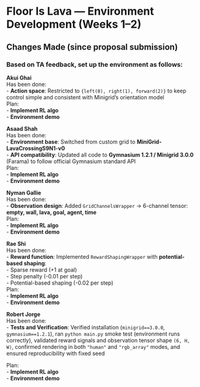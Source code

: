 # Floor Is Lava — Environment Development (Weeks 1–2)

## Changes Made (since proposal submission)

### Based on TA feedback, set up the environment as follows:

**Akui Ghai**<br/>
Has been done:<br/>
    - **Action space**: Restricted to `{left(0), right(1), forward(2)}` to keep control simple and consistent with Minigrid’s orientation model<br/>
Plan:<br/>
    - **Implement RL algo**<br/>
    - **Environment demo**<br/>

**Asaad Shah**<br/>
Has been done:<br/>
    - **Environment base**: Switched from custom grid to **MiniGrid-LavaCrossingS9N1-v0**<br/>
    - **API compatibility**: Updated all code to **Gymnasium 1.2.1 / Minigrid 3.0.0** (Farama) to follow official Gymnasium standard API <br/>
Plan:<br/>
    - **Implement RL algo**<br/>
    - **Environment demo**<br/>

**Nyman Gallie**<br/>
Has been done:<br/>
    - **Observation design**: Added `GridChannelsWrapper` → 6-channel tensor: **empty, wall, lava, goal, agent, time**<br/>
Plan:<br/>
    - **Implement RL algo**<br/>
    - **Environment demo**<br/>

**Rae Shi**<br/>
Has been done:<br/>
    - **Reward function**: Implemented `RewardShapingWrapper` with **potential-based shaping**:<br/>
        - Sparse reward (+1 at goal)<br/>
        - Step penalty (-0.01 per step)<br/>
        - Potential-based shaping (-0.02 per step)<br/>
Plan:<br/>
    - **Implement RL algo**<br/>
    - **Environment demo**<br/>

**Robert Jorge**<br/>
Has been done:<br/>
    - **Tests and Verification**: Verified installation (`minigrid==3.0.0`, `gymnasium==1.2.1`), ran `python main.py` smoke test (environment runs correctly), validated reward signals and observation tensor shape `(6, H, W)`, confirmed rendering in both `"human"` and `"rgb_array"` modes, and ensured reproducibility with fixed seed<br/>

Plan:<br/>
    - **Implement RL algo** <br/>
    - **Environment demo**<br/>
